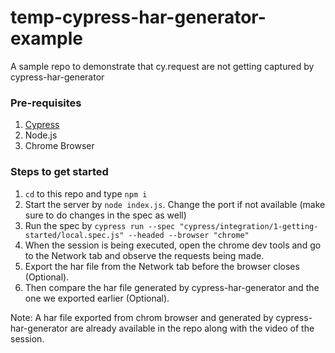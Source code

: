 # temp-cypress-har-generator-example
A sample repo to demonstrate that cy.request are not getting captured by cypress-har-generator

### Pre-requisites
1. [Cypress](https://www.cypress.io/)
2. Node.js
3. Chrome Browser

### Steps to get started

1. `cd` to this repo and type `npm i`
2. Start the server by `node index.js`. Change the port if not available (make sure to do changes in the spec as well)
3. Run the spec by `cypress run --spec "cypress/integration/1-getting-started/local.spec.js" --headed --browser "chrome"`
4. When the session is being executed, open the chrome dev tools and go to the Network tab and observe the requests being made.
5. Export the har file from the Network tab before the browser closes (Optional).
6. Then compare the har file generated by cypress-har-generator and the one we exported earlier (Optional).

Note: A har file exported from chrom browser and generated by cypress-har-generator are already available in the repo along with the video of the session.
